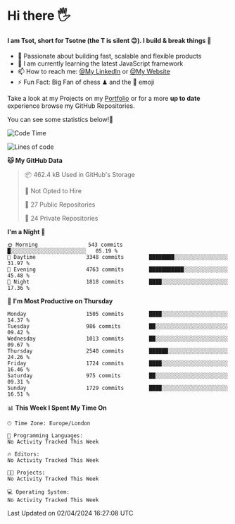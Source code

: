 # Hi there :raised_hand_with_fingers_splayed:
#### I am Tsot, short for Tsotne (the T is silent :wink:). I build & break things :space_invader:
- :telescope: Passionate about building fast, scalable and flexible products
- :seedling: I am currently learning the latest JavaScript framework 
- :mailbox: How to reach me: [@My LinkedIn](https://www.linkedin.com/in/tsotne-gvadzabia/) or [@My Website](https://tsotne.co.uk/contact)
- :zap: Fun Fact: Big Fan of chess ♟ and the 👾 emoji

Take a look at my Projects on my [Portfolio](https://tsotne.co.uk/) or for a more **up to date** experience browse my GitHub Repositories.

You can see some statistics below!:space_invader:
<!--START_SECTION:waka-->
![Code Time](http://img.shields.io/badge/Code%20Time-761%20hrs%202%20mins-blue)

![Lines of code](https://img.shields.io/badge/From%20Hello%20World%20I%27ve%20Written-4.9%20million%20lines%20of%20code-blue)

**🐱 My GitHub Data** 

> 📦 462.4 kB Used in GitHub's Storage 
 > 
> 🚫 Not Opted to Hire
 > 
> 📜 27 Public Repositories 
 > 
> 🔑 24 Private Repositories 
 > 
**I'm a Night 🦉** 

```text
🌞 Morning                543 commits         █░░░░░░░░░░░░░░░░░░░░░░░░   05.19 % 
🌆 Daytime                3348 commits        ████████░░░░░░░░░░░░░░░░░   31.97 % 
🌃 Evening                4763 commits        ███████████░░░░░░░░░░░░░░   45.48 % 
🌙 Night                  1818 commits        ████░░░░░░░░░░░░░░░░░░░░░   17.36 % 
```
📅 **I'm Most Productive on Thursday** 

```text
Monday                   1505 commits        ████░░░░░░░░░░░░░░░░░░░░░   14.37 % 
Tuesday                  986 commits         ██░░░░░░░░░░░░░░░░░░░░░░░   09.42 % 
Wednesday                1013 commits        ██░░░░░░░░░░░░░░░░░░░░░░░   09.67 % 
Thursday                 2540 commits        ██████░░░░░░░░░░░░░░░░░░░   24.26 % 
Friday                   1724 commits        ████░░░░░░░░░░░░░░░░░░░░░   16.46 % 
Saturday                 975 commits         ██░░░░░░░░░░░░░░░░░░░░░░░   09.31 % 
Sunday                   1729 commits        ████░░░░░░░░░░░░░░░░░░░░░   16.51 % 
```


📊 **This Week I Spent My Time On** 

```text
🕑︎ Time Zone: Europe/London

💬 Programming Languages: 
No Activity Tracked This Week

🔥 Editors: 
No Activity Tracked This Week

🐱‍💻 Projects: 
No Activity Tracked This Week

💻 Operating System: 
No Activity Tracked This Week
```


 Last Updated on 02/04/2024 16:27:08 UTC
<!--END_SECTION:waka-->
